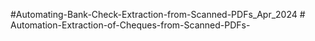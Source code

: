 #Automating-Bank-Check-Extraction-from-Scanned-PDFs_Apr_2024
#   A u t o m a t i o n - E x t r a c t i o n - o f - C h e q u e s - f r o m - S c a n n e d - P D F s -  
 
